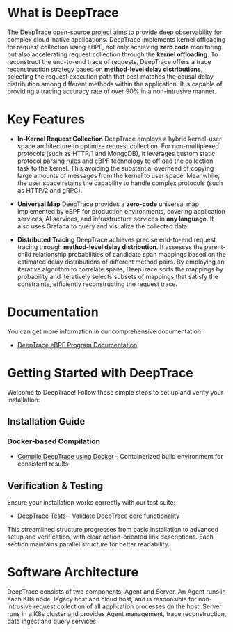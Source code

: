 # What is DeepTrace

The DeepTrace open-source project aims to provide deep observability for complex cloud-native applications. DeepTrace implements kernel offloading for request collection using eBPF, not only achieving **zero code** monitoring but also accelerating request collection through the **kernel offloading**. 
To reconstruct the end-to-end trace of requests, DeepTrace offers a trace reconstruction strategy based on **method-level delay distributions**, selecting the request execution path that best matches the causal delay distribution among different methods within the application.
It is capable of providing a tracing accuracy rate of over 90% in a non-intrusive manner.

# Key Features

- **In-Kernel Request Collection** DeepTrace employs a hybrid kernel-user space architecture to optimize request collection. For non-multiplexed protocols (such as HTTP/1 and MongoDB), it leverages custom static protocol parsing rules and eBPF technology to offload the collection task to the kernel. This avoiding the substantial overhead of copying large amounts of messages from the kernel to user space. Meanwhile, the user space retains the capability to handle complex protocols (such as HTTP/2 and gRPC).

- **Universal Map** DeepTrace provides a **zero-code** universal map implemented by eBPF for production environments, covering application services, AI services, and infrastructure services in **any language**. It also uses Grafana to query and visualize the collected data.

- **Distributed Tracing** DeepTrace achieves precise end-to-end request tracing through **method-level delay distribution**. It assesses the parent-child relationship probabilities of candidate span mappings based on the estimated delay distributions of different method pairs.  By employing an iterative algorithm to correlate spans, DeepTrace sorts the mappings by probability and iteratively selects subsets of mappings that satisfy the constraints, efficiently reconstructing the request trace.


# Documentation

You can get more information in our comprehensive documentation:
- [DeepTrace eBPF Program Documentation](docs/README.md)

# Getting Started with DeepTrace

Welcome to DeepTrace! Follow these simple steps to set up and verify your installation:

## Installation Guide

### Docker-based Compilation
- [Compile DeepTrace using Docker](docs/build/build.md) - Containerized build environment for consistent results

## Verification & Testing
Ensure your installation works correctly with our test suite:
- [DeepTrace Tests](docs/tests/README.md) - Validate DeepTrace core functionality

This streamlined structure progresses from basic installation to advanced setup and verification, with clear action-oriented link descriptions. Each section maintains parallel structure for better readability.

# Software Architecture

DeepTrace consists of two components, Agent and Server. An Agent runs in each K8s node, legacy host and cloud host, and is responsible for non-intrusive request collection of all application processes on the host. Server runs in a K8s cluster and provides Agent management, trace reconstruction, data ingest and query services.


